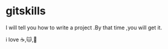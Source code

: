 # gitskills

I will tell you how to write a project .By that time ,you will get it.

i love :coffee:,:cat:,:dog:
